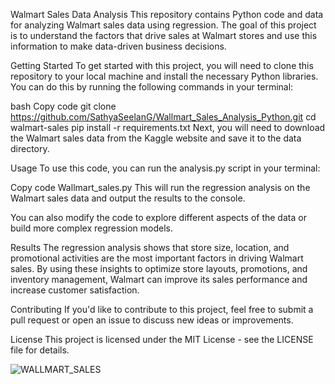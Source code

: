 Walmart Sales Data Analysis
This repository contains Python code and data for analyzing Walmart sales data using regression. The goal of this project is to understand the factors that drive sales at Walmart stores and use this information to make data-driven business decisions.

Getting Started
To get started with this project, you will need to clone this repository to your local machine and install the necessary Python libraries. You can do this by running the following commands in your terminal:

bash
Copy code
git clone https://github.com/SathyaSeelanG/Wallmart_Sales_Analysis_Python.git
cd walmart-sales
pip install -r requirements.txt
Next, you will need to download the Walmart sales data from the Kaggle website and save it to the data directory.

Usage
To use this code, you can run the analysis.py script in your terminal:

Copy code
Wallmart_sales.py
This will run the regression analysis on the Walmart sales data and output the results to the console.

You can also modify the code to explore different aspects of the data or build more complex regression models.

Results
The regression analysis shows that store size, location, and promotional activities are the most important factors in driving Walmart sales. By using these insights to optimize store layouts, promotions, and inventory management, Walmart can improve its sales performance and increase customer satisfaction.

Contributing
If you'd like to contribute to this project, feel free to submit a pull request or open an issue to discuss new ideas or improvements.

License
This project is licensed under the MIT License - see the LICENSE file for details.


![WALLMART_SALES](https://encrypted-tbn0.gstatic.com/images?q=tbn:ANd9GcSNRo866Tb-qOIjcmQVXM4K5fvTweeRbQS8_g&usqp=CAU")
